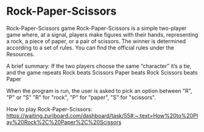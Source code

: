 # Rock-Paper-Scissors
Rock-Paper-Scissors game 
Rock-Paper-Scissors is a simple two-player game where, at a signal, players make figures with their hands, representing a rock, a piece of paper, or a pair of scissors. The winner is determined according to a set of rules. You can find the official rules under the Resources.

A brief summary:
If the two players choose the same “character” it’s a tie, and the game repeats
Rock beats Scissors
Paper beats Rock
Scissors beats Paper


When the program is run, the user is asked to pick an option between "R", "P" or "S"
"R" for "rock", 
"P" for "paper", 
"S" for "scissors".

How to play Rock-Paper-Scissors:
https://waiting.zuriboard.com/dashboard/task/55#:~:text=How%20to%20Play%20Rock%2C%20Paper%2C%20Scissors
